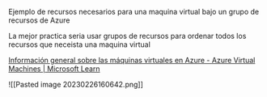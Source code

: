 Ejemplo de recursos necesarios para una maquina virtual bajo un grupo de recursos de Azure

La mejor practica seria usar grupos de recursos para ordenar todos los recursos que neceista una maquina virtual

[Información general sobre las máquinas virtuales en Azure - Azure Virtual Machines | Microsoft Learn](https://learn.microsoft.com/es-es/azure/virtual-machines/overview)

![[Pasted image 20230226160642.png]]
